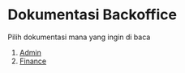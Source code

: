 # Dokumentasi Backoffice
Pilih dokumentasi mana yang ingin di baca
  1. [Admin](/Admin#readme)
  2. [Finance](/Finance#readme)
